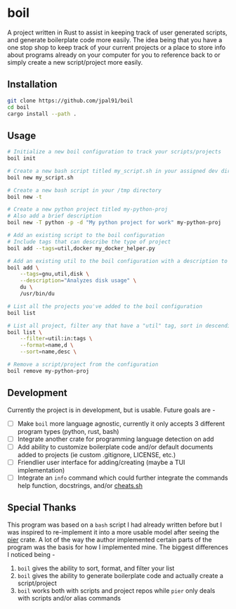 # boil

A project written in Rust to assist in keeping track of user generated scripts, and generate boilerplate code more easily. The idea being that you have a one stop shop to keep track of your current projects or a place to store info about programs already on your computer for you to reference back to or simply create a new script/project more easily.

## Installation
```bash
git clone https://github.com/jpal91/boil
cd boil
cargo install --path .
```

## Usage
```bash
# Initialize a new boil configuration to track your scripts/projects
boil init

# Create a new bash script titled my_script.sh in your assigned dev directory (can be configured)
boil new my_script.sh

# Create a new bash script in your /tmp directory
boil new -t

# Create a new python project titled my-python-proj
# Also add a brief description
boil new -T python -p -d "My python project for work" my-python-proj

# Add an existing script to the boil configuration
# Include tags that can describe the type of project
boil add --tags=util,docker my_docker_helper.py

# Add an existing util to the boil configuration with a description to remind you of what it does
boil add \
    --tags=gnu,util,disk \
    --description="Analyzes disk usage" \
    du \
    /usr/bin/du

# List all the projects you've added to the boil configuration
boil list

# List all project, filter any that have a "util" tag, sort in descending order, only show name and description
boil list \
    --filter=util:in:tags \
    --format=name,d \
    --sort=name,desc \

# Remove a script/project from the configuration
boil remove my-python-proj
```

## Development

Currently the project is in development, but is usable. Future goals are -

- [ ] Make `boil` more language agnostic, currently it only accepts 3 different program types (python, rust, bash)
- [ ] Integrate another crate for programming language detection on add
- [ ] Add ability to customize boilerplate code and/or default documents added to projects (ie custom .gitignore, LICENSE, etc.)
- [ ] Friendlier user interface for adding/creating (maybe a TUI implementation)
- [ ] Integrate an `info` command which could further integrate the commands help function, docstrings, and/or [cheats.sh](https://github.com/chubin/cheat.sh)

## Special Thanks

This program was based on a `bash` script I had already written before but I was inspired to re-implement it into a more usable model after seeing the [pier](https://github.com/pier-cli/pier) crate. A lot of the way the author implemented certain parts of the program was the basis for how I implemented mine. The biggest differences I noticed being -

1. `boil` gives the ability to sort, format, and filter your list
2. `boil` gives the ability to generate boilerplate code and actually create a script/project
3. `boil` works both with scripts and project repos while `pier` only deals with scripts and/or alias commands
